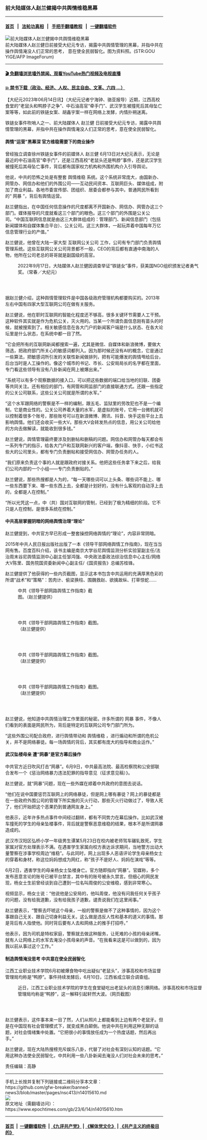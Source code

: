 ### 前大陆媒体人赵兰健揭中共舆情维稳黑幕
------------------------

#### [首页](https://github.com/gfw-breaker/banned-news3/blob/master/README.md) &nbsp;&nbsp;|&nbsp;&nbsp; [法轮功真相](https://github.com/begood0513/basic/blob/master/README.md)  &nbsp;&nbsp;|&nbsp;&nbsp; [手把手翻墙教程](https://github.com/gfw-breaker/guides/wiki)  &nbsp;&nbsp;|&nbsp;&nbsp; [一键翻墙软件](https://github.com/gfw-breaker/nogfw/blob/master/README.md)  



<div><img alt="前大陆媒体人赵兰健揭中共舆情维稳黑幕" class="attachment-djy_600_400 size-djy_600_400 wp-post-image" src="https://i.epochtimes.com/assets/uploads/2017/10/1112161128182519-600x400-600x400.jpg"/>
<div class="caption">
 前大陆媒体人赵兰健日前接受大纪元专访，揭露中共舆情管理的黑幕，并指中共在操作舆情淹没人们正常的思考， 意在使全民弱智化。图为资料照。(STR:GOU YIGE/AFP ImageForum)
</div></div><hr/>

#### [ 🎬  免翻墙浏览墙外禁闻、观看YouTube热门视频及电视直播](https://github.com/gfw-breaker/HelloWorld)

#### [ 💥  禁书下载（政治、经济、人权、民主自由、文革、六四 ...）](https://github.com/gfw-breaker/books/blob/master/README.md)

<div><p>
 【大纪元2023年06月14日讯】（大纪元记者宁海钟、骆亚报导）近期，江西高校食堂的“老鼠头和鸭脖子之争”、中石油高官“牵手门”、武汉学生被撞死后其母坠亡案等等，如此前的铁链女案、胡鑫宇案一样在网络上发酵，内情扑朔迷离。
</p>
<p>
 铁链女事件吹哨人之一、前大陆媒体人
 <ok href="https://www.epochtimes.com/gb/tag/%E8%B5%B5%E5%85%B0%E5%81%A5.html">
  赵兰健
 </ok>
 日前接受大纪元专访，揭露中共舆情管理的黑幕，并指中共在操作舆情淹没人们正常的思考，意在使全民弱智化。
</p>
<h4>
 舆情“运营”黑幕深 官方维稳需要下的商业操作
</h4>
<p>
 曾经独立调查徐州铁链女事件的前媒体人
 <ok href="https://www.epochtimes.com/gb/tag/%E8%B5%B5%E5%85%B0%E5%81%A5.html">
  赵兰健
 </ok>
 6月13日对大纪元表示，无论是最近的中石油高官“牵手门”，还是江西高校“老鼠头还是鸭脖”事件，还是武汉学生被撞死后其母坠亡事件，背后都有国家权力机构和外围机构介入引导舆论。
</p>
<p>
 他说，中共的恐怖之处是有整套
 <ok href="https://www.epochtimes.com/gb/tag/%E8%88%86%E6%83%85%E7%BB%B4%E7%A8%B3.html">
  舆情维稳
 </ok>
 系统。这个系统非常庞大，由国新办、网管办、网信办和他们的外围公司——互动民间资本、互联网巨头、媒体组成，附加了商业利益。各地市委宣传部、团组织、居委会都参与其中。普通网民所看到的“
 <ok href="https://www.epochtimes.com/gb/tag/%E7%BD%91%E6%9A%B4.html">
  网暴
 </ok>
 ”，背后有舆情运营。
</p>
<p>
 赵兰健指出，在中国任何信息操作的尺度都离不开国新办、网信办、网管办这三个部门。媒体报导的尺度就看这三个部门的眼色。这三个部门的外围是公关公司。“中国互联网信息就是由这三大群体组成的：管理部门、新闻信息部门（包括新闻媒体和自媒体集合平台）、公关公司。这三大群体，一起玩弄着中国每年万亿信息管理行业的产值。”
</p>
<p>
 赵兰健说，他曾在大陆一家大型
 <ok href="https://www.epochtimes.com/gb/tag/%E4%BA%92%E8%81%94%E7%BD%91%E5%85%AC%E5%85%B3%E5%85%AC%E5%8F%B8.html">
  互联网公关公司
 </ok>
 工作，公司有专门部门负责舆情管理系统。这些互联网公关公司背景都不一般，CEO的背后都有直通中南海的人物，他所在公司老总的哥哥就是副国级的高官。
</p>
<figure aria-describedby="caption-attachment-13827696" class="wp-caption aligncenter" id="attachment_13827696" style="width: 600px">
 <ok href="https://i.epochtimes.com/assets/uploads/2022/09/id13827696-0918-1.png" target="_blank">
  <img alt="" class="size-large wp-image-13827696" src="https://i.epochtimes.com/assets/uploads/2022/09/id13827696-0918-1-600x413.png"/>
 </ok>
 <br/><figcaption class="wp-caption-text" id="caption-attachment-13827696">
  2022年9月17日，大陆媒体人赵兰健因调查举证“铁链女”事件，获美国NGO组织颁发记者勇气奖。（常春／大纪元）
 </figcaption><br/>
</figure><br/>
<p>
 据赵兰健介绍，这种舆情管理软件是中国各级政府管理机构都要购买的。2013年左右中国有四家大型互联网公司在做有关服务。
</p>
<p>
 赵兰健说，他在职时互联网的智能化程度还不够高，很多关键环节需要人工干预。这种软件其实就是作为危机公关，灭火用的。当某一个所谓负面信息刚有苗头的时候，就被搜索到了。相关敏感信息在各大门户的新闻客户端是什么状态、在各大论坛里是什么状态，在系统中都一目了然。
</p>
<p>
 “它会把所有的互联网新闻都搜索一遍，尤其是微信、自媒体和新浪微博，要做大筛选，把政府部门所关心的敏感词都列入。因为那时候还没有AI的概念，它是通过一些算法，把敏感词所引发的关联性新闻做排列，把有可能爆发的舆情甩给后台，后台当时是人工操作的。像这个城市的书记、市长、公安局局长的名字都在里面，专门看这些领导有没有八卦新闻在网上被爆出来。”
</p>
<p>
 “系统可以有多个观察数据的接入口，可以把这些数据的端口给当地的妇联、团委等共同关注。还有相应的部门，有网管和网监部门的直接联通方式。还跟一些指定的公关公司联系，这些公关公司就是所谓的水军。”
</p>
<p>
 “这个水军跟网络的警察是不一样的编制，跟五毛、监狱里的劳改犯也不是一个编制，它是商业性的。公关公司养着大量的水军，是虚拟的账号，它用一台微机就可以控制着很多个账号，那些账号可以在新浪微博、腾讯、抖音、快手这些平台上去影响舆情。他们还会收买一些大V。那些大V会转发热点的信息，用公关公司给他的方向去做解读，就能收到很多钱。”
</p>
<p>
 赵兰健说，舆情管理最终要涉及到删帖和删稿的问题。网信办和网管办每天都会有一系列专门的指示，给各大门户和互联网新兴的客户端，像抖音、快手，小红书这些大的公司里头，都有专门负责删帖和接受网信办、网管办任务的人。
</p>
<p>
 “我们原来负责这个事的人就是跟政府对接关系。他把这些任务拿下来之后，给我们公司内部的一个小组——专门负责删贴的。”
</p>
<p>
 赵兰健说，那些热搜都是人为的，“每一天哪些词可以上头条、哪些词不能上、哪一些东西要下来、哪一些东西上去，全都是计划好的，没有什么客观的自动浮上去的，全都是人在控制。”
</p>
<p>
 “所以光凭这一点，中（共）国对互联网的管制，已经到了极为精细的阶段。它不只是人在控制，是很多系统在控制。”
</p>
<h4>
 中共高层掌握阴暗的网络舆情治理“理论”
</h4>
<p>
 赵兰健提到，中共官方早已形成一整套操控网络舆情的“理论”，内容非常阴暗。
</p>
<p>
 2015年中共人民日报出版社出版了一本《领导干部网络舆情工作指南》，现在当当网有售。百度百科介绍，该书主编是南京大学谷尼舆情监测分析实验室副主任/法治周末谷尼舆情监测中心副主任邹鸿强、中央政法委政法综治信息中心主任/网络大V陈里、国务院国资委新闻中心副主任/《国资报告》总编苏桂锋。
</p>
<p>
 赵兰健提供了他获得的一些内页截图，显示这本书包含中共运用的充满厚黑色彩的所谓“战术”和“策略”：苦肉计、偷梁换柱、围魏救赵、欲擒故纵、打草惊蛇……
</p>
<figure aria-describedby="caption-attachment-14015830" class="wp-caption aligncenter" id="attachment_14015830" style="width: 246px">
 <ok href="https://i.epochtimes.com/assets/uploads/2023/06/id14015830-16805903af9ccfb24ab2b9ce.jpg" target="_blank">
  <img alt="" class="wp-image-14015830" src="https://i.epochtimes.com/assets/uploads/2023/06/id14015830-16805903af9ccfb24ab2b9ce-600x800.jpg"/>
 </ok>
 <br/><figcaption class="wp-caption-text" id="caption-attachment-14015830">
  中共《领导干部网路舆情工作指南》截图。（赵兰健提供）
 </figcaption><br/>
</figure><br/>
<figure aria-describedby="caption-attachment-14015831" class="wp-caption aligncenter" id="attachment_14015831" style="width: 275px">
 <ok href="https://i.epochtimes.com/assets/uploads/2023/06/id14015831-4a3b2fbbc83f693df2c69edd.jpg" target="_blank">
  <img alt="" class="wp-image-14015831" src="https://i.epochtimes.com/assets/uploads/2023/06/id14015831-4a3b2fbbc83f693df2c69edd-600x800.jpg"/>
 </ok>
 <br/><figcaption class="wp-caption-text" id="caption-attachment-14015831">
  中共《领导干部网路舆情工作指南》截图。（赵兰健提供）
 </figcaption><br/>
</figure><br/>
<figure aria-describedby="caption-attachment-14015849" class="wp-caption aligncenter" id="attachment_14015849" style="width: 274px">
 <ok href="https://i.epochtimes.com/assets/uploads/2023/06/id14015849-86ca58d93261d09bdbf8dd3d.jpg" target="_blank">
  <img alt="" class="wp-image-14015849" src="https://i.epochtimes.com/assets/uploads/2023/06/id14015849-86ca58d93261d09bdbf8dd3d-600x800.jpg"/>
 </ok>
 <br/><figcaption class="wp-caption-text" id="caption-attachment-14015849">
  中共《领导干部网路舆情工作指南》截图。（赵兰健提供）
 </figcaption><br/>
</figure><br/>
<figure aria-describedby="caption-attachment-14015846" class="wp-caption aligncenter" id="attachment_14015846" style="width: 267px">
 <ok href="https://i.epochtimes.com/assets/uploads/2023/06/id14015846-30dd9f4f41a257b027d0c8c0.jpg" target="_blank">
  <img alt="" class="wp-image-14015846" src="https://i.epochtimes.com/assets/uploads/2023/06/id14015846-30dd9f4f41a257b027d0c8c0-600x800.jpg"/>
 </ok>
 <br/><figcaption class="wp-caption-text" id="caption-attachment-14015846">
  中共《领导干部网路舆情工作指南》截图。（赵兰健提供）
 </figcaption><br/>
</figure><br/>
<p>
 赵兰健说，他知道中共舆情治理工作里面的秘密。许多所谓的
 <ok href="https://www.epochtimes.com/gb/tag/%E7%BD%91%E6%9A%B4.html">
  网暴
 </ok>
 事件，不像人们看到的表面是网民所为，背后是特定的互联网公司专门部门所为。
</p>
<p>
 “这些外围公司配合政府，进行舆情带动和
 <ok href="https://www.epochtimes.com/gb/tag/%E8%88%86%E6%83%85%E7%BB%B4%E7%A8%B3.html">
  舆情维稳
 </ok>
 ，进行煽动和所谓的危机公关，并不是网络暴徒。每一场舆情的背后，其实都有庞大的指导和商业运作。”
</p>
<h4>
 <ok href="https://www.epochtimes.com/gb/tag/%E6%AD%A6%E6%B1%89%E5%9D%A0%E6%A5%BC%E6%AF%8D%E4%BA%B2.html">
  武汉坠楼母亲
 </ok>
 遭“网暴”是官方幕后操作
</h4>
<p>
 中共官方近日吹风打击“网暴”。6月9日，中共最高法院、最高检察院和公安部联合发布一个《惩治网络暴力违法犯罪的指导意见（征求意见稿）》。
</p>
<p>
 赵兰健说，就“网暴”问题，现在一些外媒在顺着中共政府的意图去说话。
</p>
<p>
 “他们在说中国要惩罚互联网上的网络暴徒，但是网上哪有暴徒？网上的暴徒都是在一些政府外围公司的管理下所实施的灭火行动，那些灭火行动做过了，导致人死了，他们开始把这个恶果扔到普通网友身上。”
</p>
<p>
 他表示，近年许多热点事件中间经过翻转，都有不同势力在幕后操作。比如武汉被车撞死的学生的母亲坠楼事件，背后就是警察恶意维稳的结果，根本不是所谓网暴造成的。
</p>
<p>
 武汉市汉阳区弘桥小学一年级男生谭某5月23日在校内被老师驾车碾轧致死，学生家属对官方处理表示不满。在遇害学生家属向校方表达诉求期间，当地警方出动大量警察在涉事学校周边“维稳”。与此同时，网上出现多人恶语评论学生母亲杨女士的穿着和身材，称这位妈妈想成为网红，称“孩子不是好人、妈妈在演戏”等等。
</p>
<p>
 6月2日，遇害学生的母亲杨女士坠楼身亡。官方随即指向“网暴”。官媒称，多个发布恶意言论的账号已被平台禁言，其中有的账号被永久禁言。但细心的网民发现，杨女士生前曾经谈到自己遭到一位名叫周俊的公安维稳，感到非常寒心。
</p>
<p>
 视频显示，杨女士说：“他说他是公安局的，他叫周俊，他没有问我任何关乎孩子的问题，没有给我道歉，没有给我孩子道歉，谴责说我们在这里闹事。”
 <br/>
</p>
<p>
 赵兰健表示，“警察去吓唬这个母亲，一般的警察是做不了这种事情的，因为这个事跟自己无关、跟自己切身利益无关。这么做是违反人性和基本的道义的事情。那是背后有人指使他。同时背后要有人去和网络上的推手打招呼。”
</p>
<p>
 他表示，因为司机是特权家庭，警察就去做这种服务，让死难的小孩的母亲闭嘴，就有人让网络上的水军去淹没小孩母亲的声音。“在我看来这是可以做到的，因为我以前从事过这个工作。”
</p>
<h4>
 制造舆情淹没思考 中共意在使全民弱智化
</h4>
<p>
 江西工业职业技术学院6月初被爆食物中吃出疑似“老鼠头”，涉事高校和市场监督管理局均称是“鸭脖”。事件持续发酵后，6月10日，江西省成立联合调查组。
</p>
<figure aria-describedby="caption-attachment-14013886" class="wp-caption aligncenter" id="attachment_14013886" style="width: 600px">
 <ok href="https://i.epochtimes.com/assets/uploads/2023/06/id14013886-3faa099c5212493b0222ab2de7187ece.jpg" target="_blank">
  <img alt="" class="size-large wp-image-14013886" src="https://i.epochtimes.com/assets/uploads/2023/06/id14013886-3faa099c5212493b0222ab2de7187ece-600x358.jpg"/>
 </ok>
 <br/><figcaption class="wp-caption-text" id="caption-attachment-14013886">
  近日，江西工业职业技术学院的学生在食堂疑吃出老鼠头的消息引爆网络。涉事高校和市场监督管理局均称是“鸭脖”，这一解释引起轩然大波。（网页截图）
 </figcaption><br/>
</figure><br/>
<p>
 赵兰健表示，这件事本来一目了然，人们从照片上都能看到上边有两个老鼠牙。但是在中国现有社会管理模式下，就变成黑白颠倒。他说中共在利用这种无聊的话题，对社会情绪集中处置。“它把很小的事情放任成为一个热度话题，然后再出手。”
</p>
<p>
 赵兰健说，现在大陆热搜榜充斥娱乐八卦，代替了对社会有深刻认知的话题。“它用这种办法使全民弱智化，中共利用一些八卦新闻去淹没人们对社会未来的思考。”
</p>
<p>
 责任编辑：高静
</p>
</div>
<hr/>
手机上长按并复制下列链接或二维码分享本文章：<br/>
https://github.com/gfw-breaker/banned-news3/blob/master/pages/nsc413/n14015610.md <br/>
<a href='https://github.com/gfw-breaker/banned-news3/blob/master/pages/nsc413/n14015610.md'><img src='https://github.com/gfw-breaker/banned-news3/blob/master/pages/nsc413/n14015610.md.png'/></a> <br/>
原文地址（需翻墙访问）：https://www.epochtimes.com/gb/23/6/14/n14015610.htm


------------------------
#### [首页](https://github.com/gfw-breaker/banned-news3/blob/master/README.md) &nbsp;|&nbsp; [一键翻墙软件](https://github.com/gfw-breaker/nogfw/blob/master/README.md) &nbsp;| [《九评共产党》](https://github.com/gfw-breaker/9ping.md/blob/master/README.md#九评之一评共产党是什么) | [《解体党文化》](https://github.com/gfw-breaker/jtdwh.md/blob/master/README.md) | [《共产主义的终极目的》](https://github.com/gfw-breaker/gczydzjmd.md/blob/master/README.md)


<img src='http://gfw-breaker.win/banned-news3/pages/nsc413/n14015610.md' width='0px' height='0px'/>